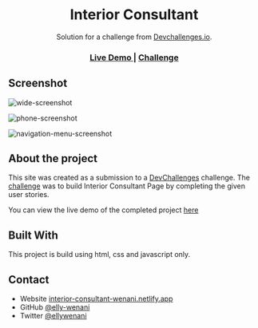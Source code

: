 <h1 align="center">Interior Consultant</h1>

<div align="center">
   Solution for a challenge from  <a href="http://devchallenges.io" target="_blank">Devchallenges.io</a>.
</div>

<div align="center">
  <h3>
    <a href="https://interior-consultant-wenani.netlify.app">
      Live Demo
    </a>
    <span> | </span>
    <a href="https://devchallenges.io/challenges/Jymh2b2FyebRTUljkNcb">
      Challenge
    </a>
  </h3>
</div>

## Screenshot
![wide-screenshot](https://user-images.githubusercontent.com/49924816/110450732-88b64200-80d4-11eb-9d2f-0d0118a1e823.png)

![phone-screenshot](https://user-images.githubusercontent.com/49924816/110450835-9f5c9900-80d4-11eb-84e8-05f46e56d750.png)

![navigation-menu-screenshot](https://user-images.githubusercontent.com/49924816/110629793-a5767680-81b5-11eb-8ce5-1b6125919dff.png)


## About the project
This site was created as a submission to a [DevChallenges](https://devchallenges.io/challenges) challenge. The [challenge](https://devchallenges.io/challenges/Jymh2b2FyebRTUljkNcb) was to build Interior Consultant Page by completing the given user stories.

You can view the live demo of the completed project [here](https://interior-consultant-wenani.netlify.app)

## Built With
This project is build using html, css and javascript only.

## Contact

- Website [interior-consultant-wenani.netlify.app](https://interior-consultant-wenani.netlify.app)
- GitHub [@elly-wenani](https://github.com/elly-wenani)
- Twitter [@ellywenani](https://twitter.com/ellywenani)
